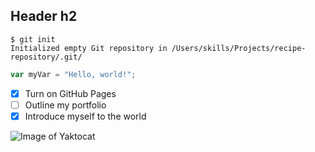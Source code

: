 ## Header h2
```
$ git init
Initialized empty Git repository in /Users/skills/Projects/recipe-repository/.git/
```
``` javascript
var myVar = "Hello, world!";
```
- [X] Turn on GitHub Pages
- [ ] Outline my portfolio
- [X] Introduce myself to the world

![Image of Yaktocat](https://octodex.github.com/images/yaktocat.png)
